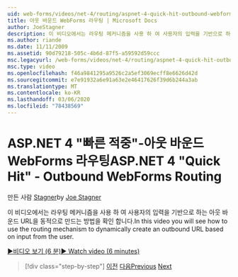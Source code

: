 ```yaml
---
uid: web-forms/videos/net-4/routing/aspnet-4-quick-hit-outbound-webforms-routing
title: 아웃 바운드 WebForms 라우팅 | Microsoft Docs
author: JoeStagner
description: 이 비디오에서는 라우팅 메커니즘을 사용 하 여 사용자의 입력을 기반으로 하는 아웃 바운드 URL을 동적으로 만드는 방법을 확인 합니다.
ms.author: riande
ms.date: 11/11/2009
ms.assetid: 90d79218-505c-4b6d-87f5-a59592d59ccc
msc.legacyurl: /web-forms/videos/net-4/routing/aspnet-4-quick-hit-outbound-webforms-routing
msc.type: video
ms.openlocfilehash: f46a9841295a9526c2a5ef3069ecff8e6626d42d
ms.sourcegitcommit: e7e91932a6e91a63e2e46417626f39d6b244a3ab
ms.translationtype: MT
ms.contentlocale: ko-KR
ms.lasthandoff: 03/06/2020
ms.locfileid: "78438569"
---
```

# <a name="aspnet-4-quick-hit---outbound-webforms-routing"></a><span data-ttu-id="f1b18-103">ASP.NET 4 "빠른 적중"-아웃 바운드 WebForms 라우팅</span><span class="sxs-lookup"><span data-stu-id="f1b18-103">ASP.NET 4 "Quick Hit" - Outbound WebForms Routing</span></span>

<span data-ttu-id="f1b18-104">만든 사람 [Stagner](https://github.com/JoeStagner)</span><span class="sxs-lookup"><span data-stu-id="f1b18-104">by [Joe Stagner](https://github.com/JoeStagner)</span></span>

<span data-ttu-id="f1b18-105">이 비디오에서는 라우팅 메커니즘을 사용 하 여 사용자의 입력을 기반으로 하는 아웃 바운드 URL을 동적으로 만드는 방법을 확인 합니다.</span><span class="sxs-lookup"><span data-stu-id="f1b18-105">In this video you will see how to use the routing mechanism to dynamically create an outbound URL based on input from the user.</span></span> 

[<span data-ttu-id="f1b18-106">&#9654;비디오 보기 (6 분)</span><span class="sxs-lookup"><span data-stu-id="f1b18-106">&#9654; Watch video (6 minutes)</span></span>](https://channel9.msdn.com/Blogs/ASP-NET-Site-Videos/aspnet-4-quick-hit-outbound-webforms-routing)

> [!div class="step-by-step"]
> <span data-ttu-id="f1b18-107">[이전](aspnet-4-quick-hit-declarative-webforms-routing.md)
> [다음](how-do-i-use-routing-with-aspnet-web-forms.md)</span><span class="sxs-lookup"><span data-stu-id="f1b18-107">[Previous](aspnet-4-quick-hit-declarative-webforms-routing.md)
[Next](how-do-i-use-routing-with-aspnet-web-forms.md)</span></span>
